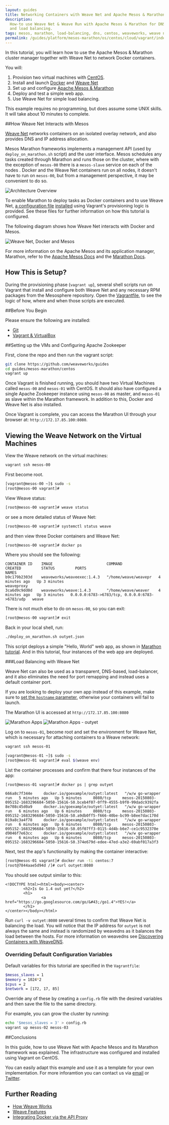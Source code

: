 ```yaml
---
layout: guides
title: Networking Containers with Weave Net and Apache Mesos & Marathon
description:
  How-to use Weave Net & Weave Run with Apache Mesos & Marathon for DNS service discovery
  and load balancing.
tags: mesos, marathon, load-balancing, dns, centos, weaveworks, weave network
permalink: /guides/platform/mesos-marathon/os/centos/cloud/vagrant/index.html
---
```


In this tutorial, you will learn how to use the Apache Mesos & Marathon cluster manager together with Weave Net to network Docker containers.  

You will:

1. Provision two virtual machines with [CentOS](http://centos.org/).
2. Install and launch [Docker](http://docker.com) and [Weave Net](http://weave.works)
3. Set up and configure [Apache Mesos & Marathon](https://mesosphere.github.io/marathon/)
4. Deploy and test a simple web app.
5. Use Weave Net for simple load balancing. 

This example requires no programming, but does assume some UNIX skills. It will take about 10 minutes to complete. 

##How Weave Net Interacts with Mesos  

[Weave Net](/net) networks containers on an isolated overlay network, and also provides DNS and IP address allocation.

Mesos Marathon frameworks implements a management API (used by `deploy_on_marathon.sh` script) and the user interface. Mesos schedules any tasks created through Marathon and runs those on the cluster, where with the exception of `mesos-00` there is a `mesos-slave` service on each of the nodes . Docker and the Weave Net containers run on all nodes, it doesn't have to run on `mesos-00`, but from a management perspective, it may be convenient to do so. 

![Architecture Overview](/images/mesos-marathon/centos/diagram-1.png)

To enable Marathon to deploy tasks as Docker containers and to use Weave Net, [a configuration file](https://github.com/weaveworks/guides/blob/master/mesos-marathon/centos/mesos-slave-containerizers.conf) [installed](https://github.com/weaveworks/guides/blob/0b10b27f0559b8852c12b81b94034823c3816777/mesos-marathon/centos/setup_and_launch_mesos_slave.sh#L7) using Vagrant's provisioning logic is provided.  See these files for further information on how this tutorial is configured.  

The following diagram shows how Weave Net interacts with Docker and Mesos.

![Weave Net, Docker and Mesos](/images/mesos-marathon/centos/diagram-2.png)

For more information on the Apache Mesos and its application manager, Marathon, refer to the [Apache Mesos Docs](http://mesos.apache.org/documentation/latest/) and the [Marathon Docs](https://mesosphere.github.io/marathon/).

## How This is Setup?

During the provisioning phase (`vagrant up`), several shell scripts run on Vagrant that install and configure both Weave Net and any necessary RPM packages from the Mesosphere repository. Open the [Vagrantfile](https://github.com/weaveworks/guides/blob/0b10b27f0559b8852c12b81b94034823c3816777/mesos-marathon/centos/Vagrantfile#L59-L82), to see the logic of how, where and when those scripts are executed.

##Before You Begin

Please ensure the following are installed:

* [Git](http://git-scm.com/downloads)
* [Vagrant & VirtualBox](/guides/about/vagrant.html)

##Setting up the VMs and Configuring Apache Zookeeper

First, clone the repo and then run the vagrant script:

~~~ bash
git clone https://github.com/weaveworks/guides
cd guides/mesos-marathon/centos
vagrant up
~~~

Once Vagrant is finished running, you should have two Virtual Machines called `mesos-00` and `mesos-01` with CentOS. It should also have configured a single Apache Zookeeper instance using `mesos-00` as master, and `mesos-01` as slave within the Marathon framework. In addition to this, Docker and Weave Net is also installed.

Once Vagrant is complete, you can access the Marathon UI through your browser at: `http://172.17.85.100:8080`.

## Viewing the Weave Network on the Virtual Machines

View the Weave network on the virtual machines:

~~~ bash
vagrant ssh mesos-00
~~~

First become root.

~~~ bash
[vagrant@mesos-00 ~]$ sudo -s
[root@mesos-00 vagrant]#
~~~

View Weave status:

~~~ bash
[root@mesos-00 vagrant]# weave status
~~~

or see a more detailed status of Weave Net:

~~~ bash
[root@mesos-00 vagrant]# systemctl status weave
~~~

and then view three Docker containers and Weave Net:

~~~ bash
[root@mesos-00 vagrant]# docker ps
~~~

Where you should see the following:

    CONTAINER ID    IMAGE                        COMMAND                CREATED         STATUS         PORTS                                            NAMES
    b9c179b2303d    weaveworks/weaveexec:1.4.3   "/home/weave/weavepr   4 minutes ago   Up 3 minutes                                                    weaveproxy
    3ca6d9c9dd0d    weaveworks/weave:1.4.3       "/home/weave/weaver    4 minutes ago   Up 3 minutes   0.0.0.0:6783->6783/tcp, 0.0.0.0:6783->6783/udp   weave


There is not much else to do on `mesos-00`, so you can exit:

~~~ bash
[root@mesos-00 vagrant]# exit
~~~

Back in your local shell, run:

~~~ bash
./deploy_on_marathon.sh outyet.json
~~~

This script deploys a simple "Hello, World" web app, as shown in [Marathon tutorial](http://open.mesosphere.com/intro-course/ex17.html).  And in this tutorial, four instances of the web app are deployed.

###Load Balancing with Weave Net

Weave Net can also be used as a transparent, DNS-based, load-balancer, and it also eliminates the need for port remapping and instead uses a default container port.

<div class="alert alert-warning">
If you are looking to deploy your own app instead of this example, make sure to <a href="https://github.com/weaveworks/guides/blob/0b10b27f0559b8852c12b81b94034823c3816777/mesos-marathon/centos/outyet.json#L12">set the <code>hostname</code> parameter</a>, otherwise your containers will fail to launch.
</div>

The Marathon UI is accessed at `http://172.17.85.100:8080`

![Marathon Apps](/images/mesos-marathon/centos/marathon-1.png)
![Marathon Apps - outyet](/images/mesos-marathon/centos/marathon-2.png)

Log on to `mesos-01`, become root and set the environment for Weave Net, which is necessary for attaching containers to a Weave network:

~~~ bash
vagrant ssh mesos-01

[vagrant@mesos-01 ~]$ sudo -s
[root@mesos-01 vagrant]# eval $(weave env)
~~~

List the container processes and confirm that there four instances of the app:

    [root@mesos-01 vagrant]# docker ps | grep outyet
    
    666a8c7f344e     docker.io/goexample/outyet:latest   "/w/w go-wrapper run   5 minutes ago   Up 5 minutes     8080/tcp     mesos-20150803-095152-1683296684-5050-15616-S0.bceb4f07-0ff9-4555-b9f0-99dadc9392fa
    8e708c45d0a9     docker.io/goexample/outyet:latest   "/w/w go-wrapper run   6 minutes ago   Up 6 minutes     8080/tcp     mesos-20150803-095152-1683296684-5050-15616-S0.a9db0ff5-f666-40be-bc99-b8ee7dac170d
    819a8c3a4f78     docker.io/goexample/outyet:latest   "/w/w go-wrapper run   6 minutes ago   Up 6 minutes     8080/tcp     mesos-20150803-095152-1683296684-5050-15616-S0.05f07ff3-0115-4d4b-b6e7-ce1c9532370e
    d9046f7e63cc     docker.io/goexample/outyet:latest   "/w/w go-wrapper run   6 minutes ago   Up 6 minutes     8080/tcp     mesos-20150803-095152-1683296684-5050-15616-S0.374e679d-edee-47ed-a3e2-69abf017a3f3


Next, test the app's functionality by making the container interactive:

~~~ bash
[root@mesos-01 vagrant]# docker run -ti centos:7
[root@7844aae5d94d /]# curl outyet:8080
~~~

You should see output similar to this:

    <!DOCTYPE html><html><body><center>
            <h2>Is Go 1.4 out yet?</h2>
            <h1>
                    <a href="https://go.googlesource.com/go/&#43;/go1.4">YES!</a>
            </h1>
    </center></body></html>


Run `curl -v outyet:8080` several times to confirm that Weave Net is balancing the load. You will notice that the IP address for `outyet` is not always the same and instead is randomized by weavedns as it balances the load between the hosts. For more information on weavedns see [Discovering Containers with WeaveDNS](/documentation/net-1.5-weavedns).


### Overriding Default Configuration Variables

Default variables for this tutorial are specified in the `Vagrantfile`:

~~~ bash
$mesos_slaves = 1
$memory = 1024*2
$cpus = 2
$network = [172, 17, 85]
~~~


Override any of these by creating a `config.rb` file with the desired variables and then save the file to the same directory.

For example, you can grow the cluster by running:

~~~ bash
echo '$mesos_slaves = 3' > config.rb
vagrant up mesos-02 mesos-03
~~~

##Conclusions

In this guide, how to use Weave Net with Apache Mesos and its Marathon framework was explained. The infrastructure was configured and installed using Vagrant on CentOS.

You can easily adapt this example and use it as a template for your own implementation. For more inforamtion you can contact us via [email](mailto:help@weave.works) or [Twitter](https://twitter.com/weaveworks).

## Further Reading

 * [How Weave Works](/documentation/net-1.5-router-topology)
 * [Weave Features](/documentation/net-1.5-features)
 * [Integrating Docker via the API Proxy](/documentation/net-1.5-weave-docker-api)


